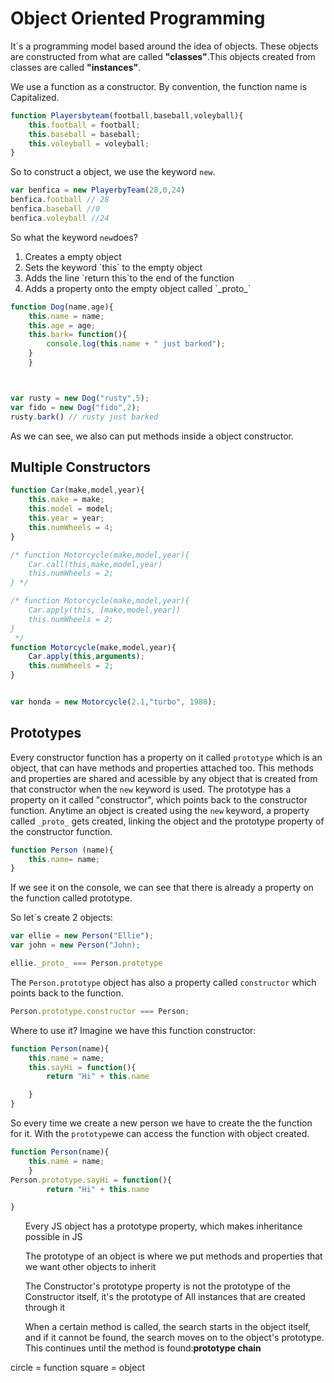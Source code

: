 <h1>Object Oriented Programming</h1>

It´s a programming model based around the idea of objects.
These objects are constructed from what are called <strong>"classes"</strong>.This objects created from classes are called <strong>"instances"</strong>.

We use a function as a constructor. By convention, the function name is Capitalized.

```javascript
function Playersbyteam(football,baseball,voleyball){
    this.football = football;
    this.baseball = baseball;
    this.voleyball = voleyball;
}
```
So to construct a object, we use the keyword `new`.

```javascript
var benfica = new PlayerbyTeam(28,0,24)
benfica.football // 28
benfica.baseball //0
benfica.voleyball //24
```

So what the keyword `new`does?

<ol>
    <li>Creates a empty object</li>
    <li>Sets the keyword `this` to the empty object</li>
    <li>Adds the line `return this`to the end of the function</li>
    <li>Adds a property onto the empty object called `_proto_`</li>
</ol>

```javascript
function Dog(name,age){
    this.name = name;
    this.age = age;
    this.bark= function(){
        console.log(this.name + " just barked");
    }
    }



var rusty = new Dog("rusty",5);
var fido = new Dog("fido",2);
rusty.bark() // rusty just barked

```

As we can see, we also can put methods inside a object constructor.

<h2>Multiple Constructors</h2>

```javascript
function Car(make,model,year){
    this.make = make;
    this.model = model;
    this.year = year;
    this.numWheels = 4;
}

/* function Motorcycle(make,model,year){
    Car.call(this,make,model,year)
    this.numWheels = 2;
} */

/* function Motorcycle(make,model,year){
    Car.apply(this, [make,model,year])
    this.numWheels = 2;
}
 */
function Motorcycle(make,model,year){
    Car.apply(this,arguments);
    this.numWheels = 2;
}


var honda = new Motorcycle(2.1,"turbo", 1980);
```
<h2>Prototypes</h2>


Every constructor function has a property on it called `prototype` which is an object, that can have methods and properties attached too.
This methods and properties are shared and acessible by any object that is created from that constructor when the `new` keyword is used.
The prototype has a property on it called "constructor", which points back to the constructor function.
Anytime an object is created using the `new` keyword, a property called `_proto_` gets created, linking the object and the prototype property of the constructor function.


```javascript
function Person (name){
    this.name= name;
}
```
If we see it on the console, we can see that there is already a property on the function called prototype.

So let´s create 2 objects:

```javascript
var ellie = new Person("Ellie");
var john = new Person("John);

ellie._proto_ === Person.prototype

```

The `Person.prototype` object has also a property called `constructor` which points back to the function.

```javascript
Person.prototype.constructor === Person;
```
Where to use it?
Imagine we have this function constructor:

```javascript
function Person(name){
    this.name = name;
    this.sayHi = function(){
        return "Hi" + this.name

    }
}
```

So every time we create a new person we have to create the the function for it. With the `prototype`we can access the function with object created.

```javascript
function Person(name){
    this.name = name;
    }
Person.prototype.sayHi = function(){
        return "Hi" + this.name

}
```
<ul>Every JS object has a prototype property, which makes inheritance possible in JS</ul>
<ul>The prototype of an object is where we put methods and properties that we want other objects to inherit</ul>
<ul>The Constructor's prototype property is not the prototype of the Constructor itself, it's the prototype of All instances that are created through it</ul>
<ul>When a certain method is called, the search starts in the object itself, and if it cannot be found, the search moves on to the object's prototype. This continues until the method is found:<strong>prototype chain</strong></ul>

circle = function
square = object